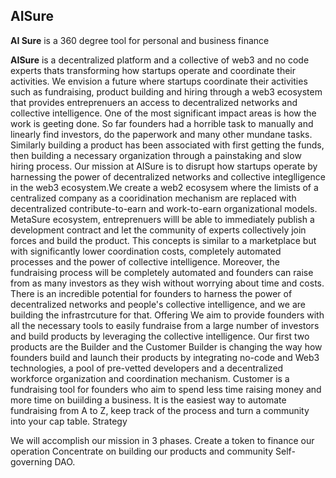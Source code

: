 ## AISure
**AI Sure** is a 360 degree tool for personal and business finance

**AISure** is a decentralized platform and a collective of web3 and no code experts thats transforming how startups operate and coordinate their activities.
We envision a future where startups coordinate their activities such as fundraising, product building and hiring through a web3 ecosystem that provides entreprenuers an access to decentralized networks and collective intelligence.
One of the most significant impact areas is how the work is geeting done. So far founders had a horrible task to manually and linearly find investors, do the paperwork and many other mundane tasks. Similarly building a product has been associated with first getting the funds, then building a necessary organization through a painstaking and slow hiring process.
Our mission at AISure is to disrupt how startups operate by harnessing the power of decentralized networks and collective integlligence in the web3 ecosystem.We create a web2 ecosysem where the limists of a centralized company as a cooridination mechanism are replaced with decentralized contribute-to-earn and work-to-earn organizational models.
MetaSure ecosystem, entreprenuers willl be able to immediately publish a development contract and let the community of experts collectively join forces and build the product. This concepts is similar to a marketplace but with significantly lower coordination costs, completely automated processes and the power of collective intelligence. Moreover, the fundraising process will be completely automated and founders can raise from as many investors as they wish without worrying about time and costs.
There is an incredible potential for founders to harness the power of decentralized networks and people's collective intelligence, and we are building the infrastrcuture for that.
Offering
We aim to provide founders with all the necessary tools to easily fundraise from a large number of investors and build products by leveraging the collective intelligence.
Our first two products are the Builder and the Customer
Builder is changing the way how founders build and launch their products by integrating no-code and Web3 technologies, a pool of pre-vetted developers and a decentralized workforce organization and coordination mechanism.
Customer is a fundraising tool for founders who aim to spend less time raising money and more time on buiilding a business. It is the easiest way to automate fundraising from A to Z, keep track of the process and turn a community into your cap table.
Strategy

We will accomplish our mission in 3 phases.
Create a token to finance our operation
Concentrate on building our products and community
Self-governing DAO.
